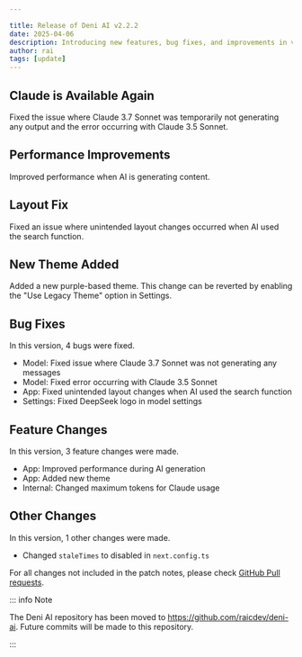 ```yaml
---

title: Release of Deni AI v2.2.2
date: 2025-04-06
description: Introducing new features, bug fixes, and improvements in version 2.2.2
author: rai
tags: [update]
---
```



## Claude is Available Again

Fixed the issue where Claude 3.7 Sonnet was temporarily not generating any output and the error occurring with Claude 3.5 Sonnet.

## Performance Improvements

Improved performance when AI is generating content.

## Layout Fix

Fixed an issue where unintended layout changes occurred when AI used the search function.

## New Theme Added

Added a new purple-based theme. This change can be reverted by enabling the "Use Legacy Theme" option in Settings.

## Bug Fixes

In this version, 4 bugs were fixed.

- Model: Fixed issue where Claude 3.7 Sonnet was not generating any messages
- Model: Fixed error occurring with Claude 3.5 Sonnet
- App: Fixed unintended layout changes when AI used the search function
- Settings: Fixed DeepSeek logo in model settings

## Feature Changes

In this version, 3 feature changes were made.

- App: Improved performance during AI generation
- App: Added new theme
- Internal: Changed maximum tokens for Claude usage

## Other Changes

In this version, 1 other changes were made.

- Changed `staleTimes` to disabled in `next.config.ts`

For all changes not included in the patch notes, please check [GitHub Pull requests](https://github.com/raicdev/deni-ai/pull/4).

::: info Note

The Deni AI repository has been moved to https://github.com/raicdev/deni-ai. Future commits will be made to this repository.

:::